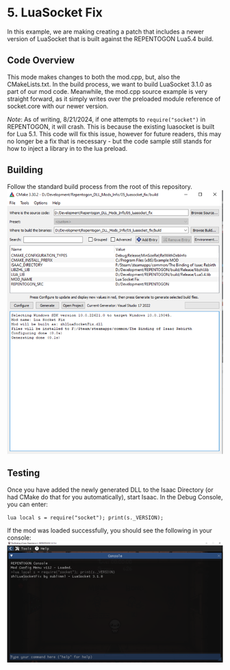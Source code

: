 # 5. LuaSocket Fix
In this example, we are making creating a patch that includes a newer version of LuaSocket that is built against the REPENTOGON Lua5.4 build.

## Code Overview
This mode makes changes to both the mod.cpp, but, also the CMakeLists.txt. In the build process, we want to build LuaSocket 3.1.0 as part of
our mod code. Meanwhile, the mod.cpp source example is very straight forward, as it simply writes over the preloaded module reference of socket.core
with our newer version.

_Note_: As of writing, 8/21/2024, if one attempts to `require("socket")` in REPENTOGON, it will crash. This is because the existing luasocket is
built for Lua 5.1. This code will fix this issue, however for future readers, this may no longer be a fix that is necessary - but the code sample
still stands for how to inject a library in to the lua preload.

## Building
Follow the standard build process from the root of this repository.
![05_luasocket_fix_cmake](/_images/05_luasocket_fix_cmake.png)

## Testing
Once you have added the newly generated DLL to the Isaac Directory (or had CMake do that for you automatically), start Isaac. In the Debug Console, you can enter:
```
lua local s = require("socket"); print(s._VERSION);
```
If the mod was loaded successfully, you should see the following in your console:
![05_luasocket_fix](/_images/05_luasocket_fix.png)

